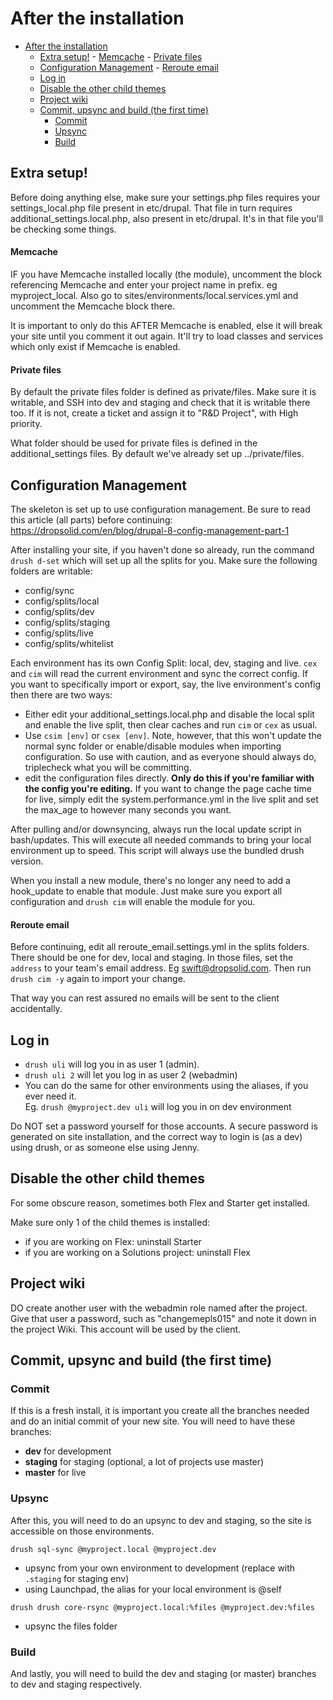 # After the installation

- [After the installation](#after-the-installation)
	- [Extra setup!](#extra-setup)
			- [Memcache](#memcache)
			- [Private files](#private-files)
	- [Configuration Management](#configuration-management)
			- [Reroute email](#reroute-email)
	- [Log in](#log-in)
	- [Disable the other child themes](#disable-the-other-child-themes)
	- [Project wiki](#project-wiki)
	- [Commit, upsync and build (the first time)](#commit-upsync-and-build-the-first-time)
		- [Commit](#commit)
		- [Upsync](#upsync)
		- [Build](#build)


## Extra setup!
Before doing anything else, make sure your settings.php files requires
your settings_local.php file present in etc/drupal. That file in turn
requires additional_settings.local.php, also present in etc/drupal. It's in that
file you'll be checking some things.

#### Memcache
IF you have Memcache installed locally (the module), uncomment the block
referencing Memcache and enter your project name in prefix. eg myproject_local.
Also go to sites/environments/local.services.yml and uncomment the Memcache 
block there.

It is important to only do this AFTER Memcache is enabled, else it will break 
your site until you comment it out again. It'll try to load classes and 
services which only exist if Memcache is enabled.

#### Private files
By default the private files folder is defined as private/files. Make sure it is
writable, and SSH into dev and staging and check that it is writable there too. 
If it is not, create a ticket and assign it to "R&D Project", with High priority.

What folder should be used for private files is defined in the 
additional_settings files. By default we've already set up ../private/files.

## Configuration Management

The skeleton is set up to use configuration management. Be sure to read
this article (all parts) before continuing:
https://dropsolid.com/en/blog/drupal-8-config-management-part-1

After installing your site, if you haven't done so already, run the
command `drush d-set` which will set up all the splits for you. Make sure the
following folders are writable:

- config/sync
- config/splits/local
- config/splits/dev
- config/splits/staging
- config/splits/live
- config/splits/whitelist

Each environment has its own Config Split: local, dev, staging and live.
`cex` and `cim` will read the current environment and sync the correct config.
 If you want to specifically import or export, say, the live environment's 
 config then there are two ways:

- Either edit your additional_settings.local.php and disable the
local split and enable the live split, then clear caches and run `cim` or 
`cex` as usual.
- Use `csim [env]` or `csex [env]`. Note, however, that this won't
update the normal sync folder or enable/disable modules when importing
configuration. So use with caution, and as everyone should always do,
triplecheck what you will be committing.
- edit the configuration files directly. **Only do this if you're familiar
with the config you're editing.** If you want to change the page cache time
for live, simply edit the system.performance.yml in the live split and set the
max_age to however many seconds you want.

After pulling and/or downsyncing, always run the local update
script in bash/updates. This will execute all needed commands to bring your
local environment up to speed. This script will always use the bundled drush 
version.

When you install a new module, there's no longer any need to add a hook_update
to enable that module. Just make sure you export all configuration and 
`drush cim` will enable the module for you.

#### Reroute email
Before continuing, edit all reroute_email.settings.yml in the splits folders. 
There should be one for dev, local and staging. In those files, set the 
`address` to your team's email address. Eg swift@dropsolid.com. Then run 
`drush cim -y` again to import your change.

That way you can rest assured no emails will be sent to the client accidentally.

## Log in

- `drush uli` will log you in as user 1 (admin).
- `drush uli 2` will let you log in as user 2 (webadmin)
- You can do the same for other environments using the aliases, if you ever 
need it.  
Eg. `drush @myproject.dev uli` will log you in on dev environment

Do NOT set a password yourself for those accounts. A secure password is
generated on site installation, and the correct way to login is (as a dev) using
drush, or as someone else using Jenny.

## Disable the other child themes

For some obscure reason, sometimes both Flex and Starter get installed.

Make sure only 1 of the child themes is installed:
- if you are working on Flex: uninstall Starter
- if you are working on a Solutions project: uninstall Flex

## Project wiki

DO create another user with the webadmin role named after the project. Give that
user a password, such as "changemepls015" and note it down in the project Wiki.
This account will be used by the client.

## Commit, upsync and build (the first time)

### Commit

If this is a fresh install, it is important you create all the branches
needed and do an initial commit of your new site. You will need to have these 
branches:
- **dev** for development
- **staging** for staging (optional, a lot of projects use master)
- **master** for live

### Upsync

After this, you will need to do an upsync to dev and staging, so the site
is accessible on those environments.

`drush sql-sync @myproject.local @myproject.dev`
- upsync from your own environment to development (replace with `.staging`
for staging env)
- using Launchpad, the alias for your local environment is @self

`drush drush core-rsync @myproject.local:%files @myproject.dev:%files`
- upsync the files folder

### Build

And lastly, you will need to build the dev and staging (or master) branches
to dev and staging respectively.
